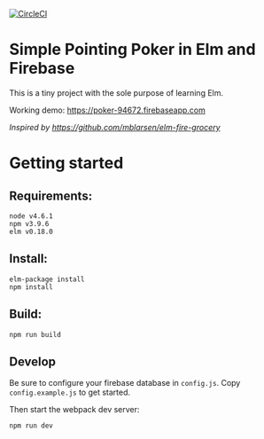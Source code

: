 [![CircleCI](https://circleci.com/gh/liubko/elm-pointing-poker.svg?style=svg)](https://circleci.com/gh/liubko/elm-pointing-poker)

# Simple Pointing Poker in Elm and Firebase

This is a tiny project with the sole purpose of learning Elm.

Working demo: https://poker-94672.firebaseapp.com

_Inspired by https://github.com/mblarsen/elm-fire-grocery_


# Getting started

## Requirements:

    node v4.6.1
    npm v3.9.6
    elm v0.18.0

## Install:

    elm-package install
    npm install

## Build:

    npm run build

## Develop

Be sure to configure your firebase database in `config.js`. Copy
`config.example.js` to get started.

Then start the webpack dev server:

    npm run dev
